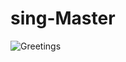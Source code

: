 # sing-Master
![Greetings](https://github.com/DevCleverton/sing-Master/workflows/Greetings/badge.svg)
